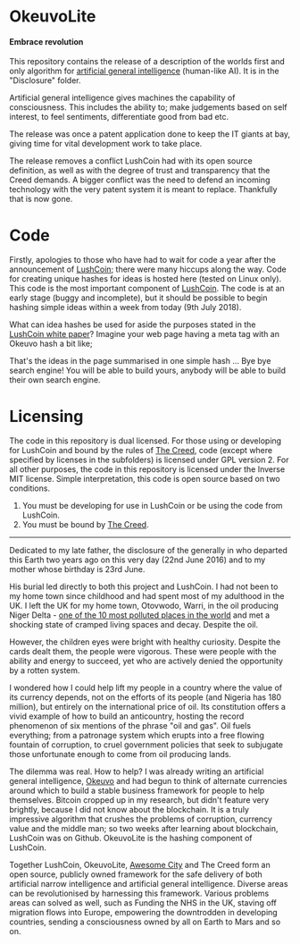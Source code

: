 # OkeuvoLite
#### Embrace revolution
This repository contains the release of a description of the worlds first and only algorithm for [artificial general intelligence](https://en.wikipedia.org/wiki/Artificial_general_intelligence) (human-like AI). It is in the "Disclosure" folder.

Artificial general intelligence gives machines the capability of consciousness. This includes the ability to; make judgements based on self interest, to feel sentiments, differentiate good from bad etc.

The release was once a patent application done to keep the IT giants at bay, giving time for vital development work to take place.

The release removes a conflict LushCoin had with its open source definition, as well as with the degree of trust and transparency that the Creed demands.
A bigger conflict was the need to defend an incoming technology with the very patent system it is meant to replace. Thankfully that is now gone.

# Code
Firstly, apologies to those who have had to wait for code a year after the announcement of [LushCoin](https://github.com/Grand-Axe/LushCoin); there were many hiccups along the way.
Code for creating unique hashes for ideas is hosted here (tested on Linux only). This code is the most important component of [LushCoin](https://github.com/Grand-Axe/LushCoin).
The code is at an early stage (buggy and incomplete), but it should be possible to begin hashing simple ideas within a week from today (9th July 2018).

What can idea hashes be used for aside the purposes stated in the [LushCoin white paper](https://github.com/Grand-Axe/LushCoin/raw/master/Docs/LushCoinWhitePaper.pdf)? Imagine your web page having a meta tag with an Okeuvo hash a bit like;

<meta name="okeuvo" content="rtE38jhhd0erqtyquiih920iojd0921j0k020iuhsbh">

That's the ideas in the page summarised in one simple hash ... Bye bye search engine! You will be able to build yours, anybody will be able to build their own search engine.

# Licensing
The code in this repository is dual licensed. For those using or developing for LushCoin and bound by the rules of [The Creed](https://github.com/Grand-Axe/The-Creed), code (except where specified by licenses in the subfolders) is licensed under GPL version 2. For all other purposes, the code in this repository is licensed under the Inverse MIT license.
Simple interpretation, this code is open source based on two conditions.
1. You must be developing for use in LushCoin or be using the code from LushCoin.
2. You must be bound by [The Creed](https://github.com/Grand-Axe/The-Creed).

<hr/>
Dedicated to my late father, the disclosure of the generally in who departed this Earth two years ago on this very day (22nd June 2016) and to my mother whose birthday is 23rd June.

His burial led directly to both this project and LushCoin. I had not been to my home town since childhood and had spent most of my adulthood in the UK. I left the UK for my home town, Otovwodo, Warri, in the oil producing Niger Delta - [one of the 10 most polluted places in the world](http://science.time.com/2013/11/04/urban-wastelands-the-worlds-10-most-polluted-places/slide/niger-river-delta-nigeria/) and met a shocking state of cramped living spaces and decay. Despite the oil.

However, the children eyes were bright with healthy curiosity. Despite the cards dealt them, the people were vigorous. These were people with the ability and energy to succeed, yet who are actively denied the opportunity by a rotten system.

I wondered how I could help lift my people in a country where the value of its currency depends, not on the efforts of its people (and Nigeria has 180 million), but entirely on the international price of oil. Its constitution offers a vivid example of how to build an anticountry, hosting the record phenomenon of six mentions of the phrase "oil and gas".
Oil fuels everything; from a patronage system which erupts into a free flowing fountain of corruption, to cruel government policies that seek to subjugate those unfortunate enough to come from oil producing lands.

The dilemma was real. How to help? I was already writing an artificial general intelligence, [Okeuvo](http://www.mindmutiny.com) and had begun to think of alternate currencies around which to build a stable business framework for people to help themselves. Bitcoin cropped up in my research, but didn't feature very brightly, because I did not know about the blockchain. It is a truly impressive algorithm that crushes the problems of corruption, currency value and the middle man; so two weeks after learning about blockchain, LushCoin was on Github. OkeuvoLite is the hashing component of LushCoin.

Together LushCoin, OkeuvoLite, [Awesome City](https://github.com/Grand-Axe/Awesome-City) and The Creed form an open source, publicly owned framework for the safe delivery of both artificial narrow intelligence and artificial general intelligence.
Diverse areas can be revolutionised by harnessing this framework. Various problems areas can solved as well, such as Funding the NHS in the UK, staving off migration flows into Europe, empowering the downtrodden in developing countries, sending a consciousness owned by all on Earth to Mars and so on.
